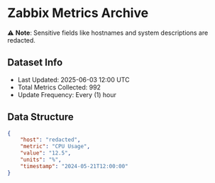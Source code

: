 # Zabbix Metrics Archive

⚠️ **Note**: Sensitive fields like hostnames and system descriptions are redacted.

## Dataset Info
- Last Updated: 2025-06-03 12:00 UTC
- Total Metrics Collected: 992
- Update Frequency: Every (1) hour

## Data Structure
```json
{
    "host": "redacted",
    "metric": "CPU Usage",
    "value": "12.5",
    "units": "%",
    "timestamp": "2024-05-21T12:00:00"
}
```
